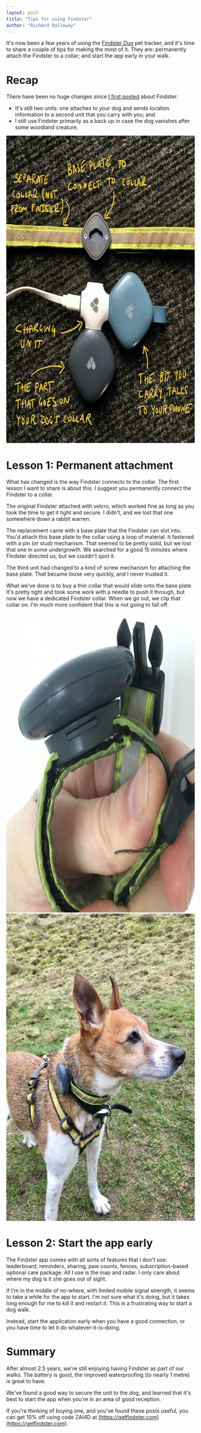 ```yaml
---
layout: post
title: "Tips for using Findster"
author: "Richard Dallaway"
---
```


It's now been a few years of using the [Findster Duo] pet tracker,
and it's time to share a couple of tips for making the most of it.
They are: permanently attach the Findster to a collar; and start the app early in your walk.

<!-- break -->

[Findster Duo]: https://getfindster.com/
[post1]: https://richard.dallaway.com/2017/09/10/findster.html

# Recap

There have been no huge changes since [I first posted][post1] about Findster:

- It's still two units: one attaches to your dog and sends location information to a second unit that you carry with you; and  
- I still use Findster primarily as a back up in case the dog vanishes after some woodland creature.

<a href href="/img/posts/2020-findster/parts.jpeg">
<img src="/img/posts/2020-findster/parts-thumb.jpeg" width="820" height="820" alt="Photo showing the parts that make up the findster: a pet unit, human unit, charger, base plate, and my collar for the dog">
</a>

# Lesson 1: Permanent attachment

What has changed is the way Findster connects to the collar.
The first lesson I want to share is about this.
I suggest you permanently connect the Findster to a collar.

The original Findster attached with velcro, which worked fine as long as you took the time to get it tight and secure. I didn't, and we lost that one somewhere down a rabbit warren.

The replacement came with a base plate that the Findster can slot into.
You'd attach this base plate to the collar using a loop of material.
It fastened with a pin (or stud) mechanism.
That seemed to be pretty solid, but we lost that one in some undergrowth.
We searched for a good 15 minutes where FIndster directed us, but we couldn't spot it.

The third unit had changed to a kind of screw mechanism for attaching the base plate. 
That became loose very quickly, and I never trusted it.

What we've done is to buy a thin collar that would slide onto the base plate.
It's pretty tight and took some work with a needle to push it through, but
now we have a dedicated Findster collar.
When we go out, we clip that collar on.
I'm much more confident that this is not going to fall off.

<a href href="/img/posts/2020-findster/collar.jpeg">
<img src="/img/posts/2020-findster/collar-thumb.jpeg" width="820" height="799" alt="Side on view of the Findster unit on a dog collar">
</a>

<a href href="/img/posts/2020-findster/dog.jpeg">
<img src="/img/posts/2020-findster/dog-thumb.jpeg" width="615" height="820" alt="Photo of our Dog with the collar on">
</a>

# Lesson 2: Start the app early

The Findster app comes with all sorts of features that I don't use: 
leaderboard, reminders, sharing, paw counts, fences, subscription-based optional care package. 
All I use is the map and radar.
I only care about where my dog is it she goes out of sight.

If I'm in the middle of no-where, with limited mobile signal strength,
it seems to take a while for the app to start. 
I'm not sure what it's doing, but it takes long enough for me to kill it and restart it.
This is a frustrating way to start a dog walk.

Instead, start the application early when you have a good connection,
or you have time to let it do whatever-it-is-doing.

# Summary

After almost 2.5 years, we're still enjoying having Findster as part of our walks.
The battery is good, the improved waterproofing (to nearly 1 metre) is great to have.

We've found a good way to secure the unit to the dog,
and learned that it's best to start the app when you're in an area of good reception.

If you're thinking of buying one,
and you've found these posts useful, 
you can get 10% off using code ZAI4D at [https://getfindster.com](https://getfindster.com).

